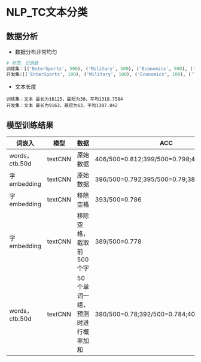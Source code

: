 # NLP_TC文本分类

## 数据分析

- 数据分布非常均匀

~~~python
# 标签，记录数
训练集：[('EnterSports', 500), ('Military', 500), ('Economics', 500), ('Technology', 500), ('Government', 500)]
开发集:[('EnterSports', 100), ('Military', 100), ('Economics', 100), ('Technology', 100), ('Government', 100)]
~~~

- 文本长度

~~~
训练集：文本 最长为16125，最短为38，平均1318.7584
开发集：文本 最长为9163，最短为63，平均1307.042
~~~

## 模型训练结果

| 词嵌入         | 模型    | 数据                             | ACC                                       |
| -------------- | ------- | -------------------------------- | ----------------------------------------- |
| words，ctb.50d | textCNN | 原始数据                         | 406/500=0.812;399/500=0.798;402/500=0.804 |
| 字embedding    | textCNN | 原始数据                         | 396/500=0.792;395/500=0.79;387/500=0.774  |
| 字embedding    | textCNN | 移除空格                         | 393/500=0.786                             |
| 字embedding    | textCNN | 移除空格，截取前500个字          | 389/500=0.778                             |
| words，ctb.50d | textCNN | 50个单词一组，预测时进行概率加和 | 390/500=0.78;392/500=0.784;401/500=0.802  |

